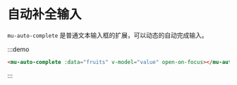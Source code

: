 # 自动补全输入

`mu-auto-complete` 是普通文本输入框的扩展，可以动态的自动完成输入。

:::demo
```html
<mu-auto-complete :data="fruits" v-model="value" open-on-focus></mu-auto-complete>
```
:::

<script>
const fruits = [
  'Apple', 'Apricot', 'Avocado',
  'Banana', 'Bilberry', 'Blackberry', 'Blackcurrant', 'Blueberry',
  'Boysenberry', 'Blood Orange',
  'Cantaloupe', 'Currant', 'Cherry', 'Cherimoya', 'Cloudberry',
  'Coconut', 'Cranberry', 'Clementine',
  'Damson', 'Date', 'Dragonfruit', 'Durian',
  'Elderberry',
  'Feijoa', 'Fig',
  'Goji berry', 'Gooseberry', 'Grape', 'Grapefruit', 'Guava',
  'Honeydew', 'Huckleberry',
  'Jabouticaba', 'Jackfruit', 'Jambul', 'Jujube', 'Juniper berry',
  'Kiwi fruit', 'Kumquat',
  'Lemon', 'Lime', 'Loquat', 'Lychee',
  'Nectarine',
  'Mango', 'Marion berry', 'Melon', 'Miracle fruit', 'Mulberry', 'Mandarine',
  'Olive', 'Orange',
  'Papaya', 'Passionfruit', 'Peach', 'Pear', 'Persimmon', 'Physalis', 'Plum', 'Pineapple',
  'Pumpkin', 'Pomegranate', 'Pomelo', 'Purple Mangosteen',
  'Quince',
  'Raspberry', 'Raisin', 'Rambutan', 'Redcurrant',
  'Salal berry', 'Satsuma', 'Star fruit', 'Strawberry', 'Squash', 'Salmonberry',
  'Tamarillo', 'Tamarind', 'Tomato', 'Tangerine',
  'Ugli fruit',
  'Watermelon'
];
export default {
  data () {
    return {
      fruits,
      value: ''
    }
  }
}
</script>
